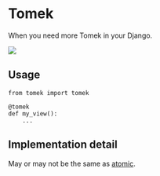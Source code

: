 Tomek
=====

When you need more Tomek in your Django.

![](https://pbs.twimg.com/profile_images/479006437620715520/ELZFySWs.jpeg)

Usage
-----

```
from tomek import tomek

@tomek
def my_view():
    ...
```

Implementation detail
---------------------

May or may not be the same as [atomic](https://docs.djangoproject.com/en/1.7/topics/db/transactions/#django.db.transaction.atomic).
